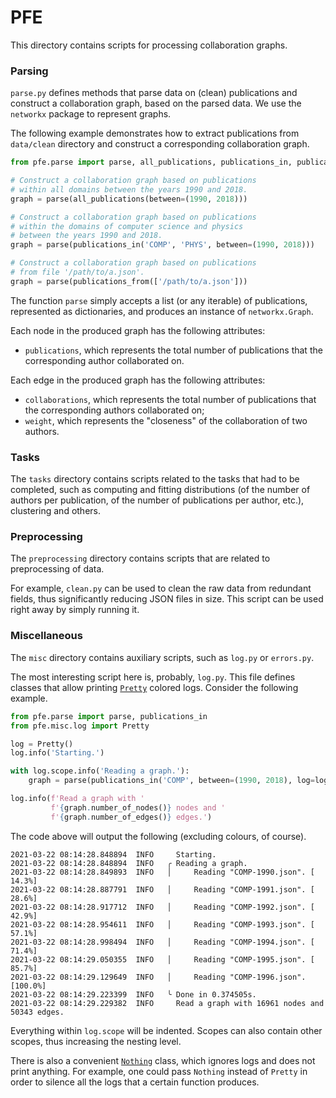 # PFE

This directory contains scripts for processing collaboration graphs.

### Parsing

`parse.py` defines methods that parse data on (clean) publications and construct 
a collaboration graph, based on the parsed data.
We use the `networkx` package to represent graphs.

The following example demonstrates how to extract publications from `data/clean` directory
and construct a corresponding collaboration graph.

```python
from pfe.parse import parse, all_publications, publications_in, publications_from

# Construct a collaboration graph based on publications 
# within all domains between the years 1990 and 2018.
graph = parse(all_publications(between=(1990, 2018)))

# Construct a collaboration graph based on publications 
# within the domains of computer science and physics 
# between the years 1990 and 2018.
graph = parse(publications_in('COMP', 'PHYS', between=(1990, 2018)))

# Construct a collaboration graph based on publications
# from file '/path/to/a.json'.
graph = parse(publications_from(['/path/to/a.json']))
```

The function `parse` simply accepts a list (or any iterable) of publications, represented as
dictionaries, and produces an instance of `networkx.Graph`.

Each node in the produced graph has the following attributes:
* `publications`, which represents the total number of publications that the corresponding
  author collaborated on.

Each edge in the produced graph has the following attributes:
* `collaborations`, which represents the total number of publications that the corresponding
  authors collaborated on;
* `weight`, which represents the "closeness" of the collaboration of two authors.

### Tasks

The `tasks` directory contains scripts related to the tasks that had to be completed,
such as computing and fitting distributions (of the number of authors per publication, 
of the number of publications per author, etc.), clustering and others.

### Preprocessing

The `preprocessing` directory contains scripts that are related to preprocessing of data.

For example, `clean.py` can be used to clean the raw data from redundant fields,
thus significantly reducing JSON files in size.
This script can be used right away by simply running it.

### Miscellaneous

The `misc` directory contains auxiliary scripts, such as `log.py` or `errors.py`.

The most interesting script here is, probably, `log.py`. 
This file defines classes that allow printing [`Pretty`](misc/log/pretty.py) colored logs.
Consider the following example.

```python
from pfe.parse import parse, publications_in
from pfe.misc.log import Pretty

log = Pretty()
log.info('Starting.')

with log.scope.info('Reading a graph.'):
    graph = parse(publications_in('COMP', between=(1990, 2018), log=log))

log.info(f'Read a graph with '
         f'{graph.number_of_nodes()} nodes and '
         f'{graph.number_of_edges()} edges.')
```

The code above will output the following (excluding colours, of course).

```
2021-03-22 08:14:28.848894  INFO     Starting.
2021-03-22 08:14:28.848894  INFO   ╭ Reading a graph.
2021-03-22 08:14:28.849893  INFO   │     Reading "COMP-1990.json". [ 14.3%]
2021-03-22 08:14:28.887791  INFO   │     Reading "COMP-1991.json". [ 28.6%]
2021-03-22 08:14:28.917712  INFO   │     Reading "COMP-1992.json". [ 42.9%]
2021-03-22 08:14:28.954611  INFO   │     Reading "COMP-1993.json". [ 57.1%]
2021-03-22 08:14:28.998494  INFO   │     Reading "COMP-1994.json". [ 71.4%]
2021-03-22 08:14:29.050355  INFO   │     Reading "COMP-1995.json". [ 85.7%]
2021-03-22 08:14:29.129649  INFO   │     Reading "COMP-1996.json". [100.0%]
2021-03-22 08:14:29.223399  INFO   ╰ Done in 0.374505s.
2021-03-22 08:14:29.229382  INFO     Read a graph with 16961 nodes and 50343 edges.
```

Everything within `log.scope` will be indented.
Scopes can also contain other scopes, thus increasing the nesting level.

There is also a convenient [`Nothing`](misc/log/nothing.py) class, 
which ignores logs and does not print anything.
For example, one could pass `Nothing` instead of `Pretty` 
in order to silence all the logs that a certain function produces.
